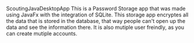 ScoutingJavaDesktopApp
This is a Password Storage app that was made using JavaFx with the integration of SQLite. This storage app encryptes all the data that is stored 
in the database, that way people can't open up the data and see the information there. It is also mutiple user freindly, as you can create mutiple accounts.  
